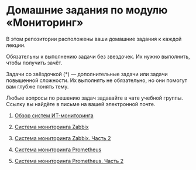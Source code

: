 # Домашние задания по модулю «Мониторинг»

В этом репозитории расположены ваши домашние задания к каждой лекции. 

Обязательны к выполнению задачи без звездочек. Их нужно выполнить, чтобы получить зачёт.

Задачи со звёздочкой (*) — дополнительные задачи или задачи повышенной сложности. Их выполнять не обязательно, но они помогут вам глубже понять тему.

Любые вопросы по решению задач задавайте в чате учебной группы. Ссылку вы найдёте в письме на вашей электронной почте.


1. [Обзор систем ИТ-мониторинга](hw-01-new.md)

2. [Система мониторинга Zabbix](hw-02.md)

3. [Система мониторинга Zabbix. Часть 2](hw-03.md)

4. [Система мониторинга Prometheus](hw-04.md)

5. [Система мониторинга Prometheus. Часть 2](hw-05.md)
